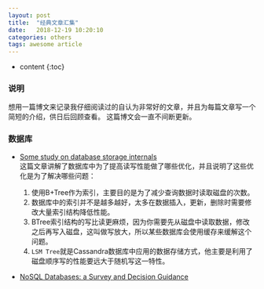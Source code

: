```yaml
---
layout: post
title:  "经典文章汇集"
date:   2018-12-19 10:20:10
categories: others
tags: awesome article
---
```


* content
{:toc}

### 说明

想用一篇博文来记录我仔细阅读过的自认为非常好的文章，并且为每篇文章写一个简短的介绍，供日后回顾查看。
这篇博文会一直不间断更新。

### 数据库

* [Some study on database storage internals](https://medium.com/@kousiknath/data-structures-database-storage-internals-1f5ed3619d43)   
这篇文章讲解了数据库中为了提高读写性能做了哪些优化，并且说明了这些优化是为了解决哪些问题：   
    1. 使用B+Tree作为索引，主要目的是为了减少查询数据时读取磁盘的次数。
    2. 数据库中的索引并不是越多越好，太多在数据插入，更新，删除时需要修改大量索引结构降低性能。
    3. BTree索引结构的写比读更麻烦，因为你需要先从磁盘中读取数据，修改之后再写入磁盘，这叫做写放大，所以某些数据库会使用缓存来缓解这个问题。
    4. `LSM Tree`就是Cassandra数据库中应用的数据存储方式，他主要是利用了磁盘顺序写的性能要远大于随机写这一特性。

* [NoSQL Databases: a Survey and Decision Guidance](https://medium.baqend.com/nosql-databases-a-survey-and-decision-guidance-ea7823a822d)   



